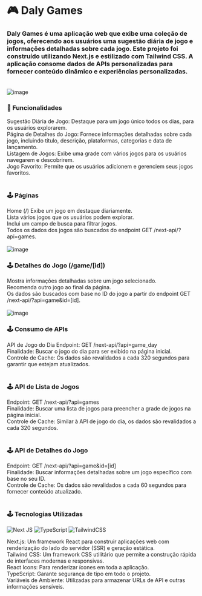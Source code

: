 #  🎮 Daly Games
### Daly Games é uma aplicação web que exibe uma coleção de jogos, oferecendo aos usuários uma sugestão diária de jogo e informações detalhadas sobre cada jogo. Este projeto foi construído utilizando Next.js e estilizado com Tailwind CSS. A aplicação consome dados de APIs personalizadas para fornecer conteúdo dinâmico e experiências personalizadas.</br></br>
![image](https://github.com/user-attachments/assets/92d12f7f-b8f6-4ea7-99c0-75bd87569918)

### 🚀 Funcionalidades
Sugestão Diária de Jogo: Destaque para um jogo único todos os dias, para os usuários explorarem.</br>
Página de Detalhes do Jogo: Fornece informações detalhadas sobre cada jogo, incluindo título, descrição, plataformas, categorias e data de lançamento.</br>
Listagem de Jogos: Exibe uma grade com vários jogos para os usuários navegarem e descobrirem.</br>
Jogo Favorito: Permite que os usuários adicionem e gerenciem seus jogos favoritos.</br></br>


### 🕹️ Páginas
Home (/)
Exibe um jogo em destaque diariamente.</br>
Lista vários jogos que os usuários podem explorar.</br>
Inclui um campo de busca para filtrar jogos.</br>
Todos os dados dos jogos são buscados do endpoint GET /next-api/?api=games.</br></br>
![image](https://github.com/user-attachments/assets/5ab0eecc-12f8-4dc3-927a-2c88d7af6716)


###  🕹️ Detalhes do Jogo (/game/[id])
Mostra informações detalhadas sobre um jogo selecionado.</br>
Recomenda outro jogo ao final da página.</br>
Os dados são buscados com base no ID do jogo a partir do endpoint GET /next-api/?api=game&id=[id].</br></br>
![image](https://github.com/user-attachments/assets/2c3911f0-f662-44d1-ac13-ca3b8ddc74c5)


###  🕹️ Consumo de APIs
API de Jogo do Dia
Endpoint: GET /next-api/?api=game_day</br>
Finalidade: Buscar o jogo do dia para ser exibido na página inicial.</br>
Controle de Cache: Os dados são revalidados a cada 320 segundos para garantir que estejam atualizados.</br></br>

###  🕹️ API de Lista de Jogos
Endpoint: GET /next-api/?api=games</br>
Finalidade: Buscar uma lista de jogos para preencher a grade de jogos na página inicial.</br>
Controle de Cache: Similar à API de jogo do dia, os dados são revalidados a cada 320 segundos.</br></br>

###  🕹️ API de Detalhes do Jogo
Endpoint: GET /next-api/?api=game&id=[id]</br>
Finalidade: Buscar informações detalhadas sobre um jogo específico com base no seu ID.</br>
Controle de Cache: Os dados são revalidados a cada 60 segundos para fornecer conteúdo atualizado.</br></br>

###  🕹️ Tecnologias Utilizadas
![Next JS](https://img.shields.io/badge/Next-black?style=for-the-badge&logo=next.js&logoColor=white) ![TypeScript](https://img.shields.io/badge/typescript-%23007ACC.svg?style=for-the-badge&logo=typescript&logoColor=white) ![TailwindCSS](https://img.shields.io/badge/tailwindcss-%2338B2AC.svg?style=for-the-badge&logo=tailwind-css&logoColor=white)

Next.js: Um framework React para construir aplicações web com renderização do lado do servidor (SSR) e geração estática.</br>
Tailwind CSS: Um framework CSS utilitário que permite a construção rápida de interfaces modernas e responsivas.</br>
React Icons: Para renderizar ícones em toda a aplicação.</br>
TypeScript: Garante segurança de tipo em todo o projeto.</br>
Variáveis de Ambiente: Utilizadas para armazenar URLs de API e outras informações sensíveis.</br></br>
